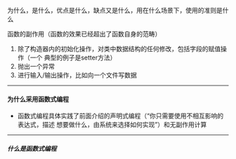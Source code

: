 为什么，是什么，优点是什么，缺点又是什么，用在什么场景下，使用的准则是什么

函数的副作用（函数的效果已经超出了函数自身的范畴）
1. 除了构造器内的初始化操作，对类中数据结构的任何修改，包括字段的赋值操作（一个 典型的例子是setter方法）
2. 抛出一个异常
3. 进行输入/输出操作，比如向一个文件写数据
------
#### 为什么采用函数式编程
-  函数式编程具体实践了前面介绍的声明式编程（“你只需要使用不相互影响的表达式，描述 想要做什么，由系统来选择如何实现”）和无副作用计算
------

##### 什么是函数式编程
